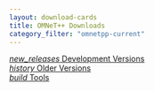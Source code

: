 ```yaml
---
layout: download-cards
title: OMNeT++ Downloads
category_filter: "omnetpp-current"
---
```

<div class="row">
 <div class="col s12 m4">
  <a href="test" class="waves-effect blue-grey btn" style="width: 100%"><i class="material-icons right">new_releases</i>&nbsp;Development Versions</a>
 </div>
 <div class="col s12 m4">
  <a href="old" class="waves-effect blue-grey btn" style="width: 100%"><i class="material-icons right">history</i>&nbsp;Older Versions</a>
 </div>
 <div class="col s12 m4">
  <a href="tools" class="waves-effect blue-grey btn" style="width: 100%"><i class="material-icons right">build</i>&nbsp;Tools</a>
 </div>
</div>